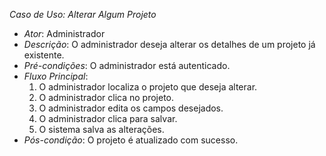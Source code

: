 *Caso de Uso: Alterar Algum Projeto*
- *Ator*: Administrador
- *Descrição*: O administrador deseja alterar os detalhes de um projeto já existente.
- *Pré-condições*: O administrador está autenticado.
- *Fluxo Principal*:
  1. O administrador localiza o projeto que deseja alterar.
  2. O administrador clica no projeto.
  3. O administrador edita os campos desejados.
  4. O administrador clica para salvar.
  4. O sistema salva as alterações.
- *Pós-condição*: O projeto é atualizado com sucesso.

